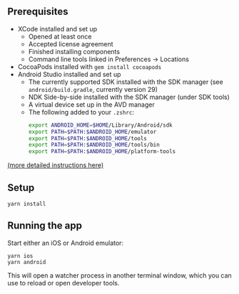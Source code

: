 ## Prerequisites

- XCode installed and set up
  - Opened at least once
  - Accepted license agreement
  - Finished installing components
  - Command line tools linked in Preferences → Locations
- CocoaPods installed with `gem install cocoapods`
- Android Studio installed and set up
  - The currently supported SDK installed with the SDK manager (see `android/build.gradle`, currently version 29)
  - NDK Side-by-side installed with the SDK manager (under SDK tools)
  - A virtual device set up in the AVD manager
  - The following added to your `.zshrc`:
    ```sh
    export ANDROID_HOME=$HOME/Library/Android/sdk
    export PATH=$PATH:$ANDROID_HOME/emulator
    export PATH=$PATH:$ANDROID_HOME/tools
    export PATH=$PATH:$ANDROID_HOME/tools/bin
    export PATH=$PATH:$ANDROID_HOME/platform-tools
    ```

[(more detailed instructions here)](https://reactnative.dev/docs/environment-setup)

## Setup

```
yarn install
```

## Running the app

Start either an iOS or Android emulator:

```
yarn ios
yarn android
```

This will open a watcher process in another terminal window, which you can use to reload or open developer tools.
